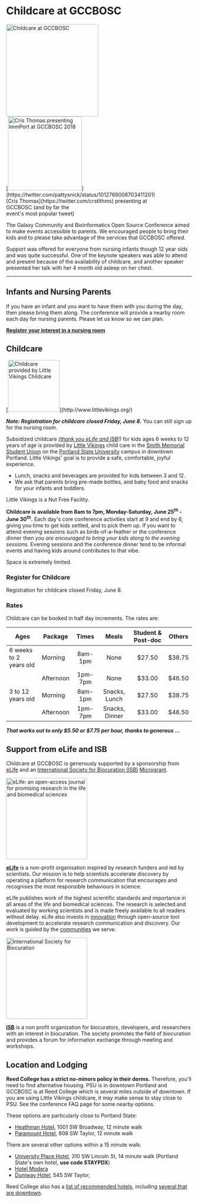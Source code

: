 <slot name="/events/gccbosc2018/header" />

# Childcare at GCCBOSC

<div class="float-left">
<img src="/images/galaxy-logos/gccbosc-childcare-banner.png" alt="Childcare at GCCBOSC"  width="250"  /></div>

<div class="float-right">
[<img src="/events/gccbosc2018/childcare/cris-myhero-tweet.png" alt="Cris Thomas presenting ImmPort at GCCBOSC 2018" width="200" />](https://twitter.com/pattysnick/status/1012769006703411201)<br />
[Cris Thomas](https://twitter.com/crstlthms) presenting at<br />
GCCBOSC (and by far the<br />
event's most popular tweet)
</div>

The Galaxy Community and Bioinformatics Open Source Conference aimed to make events accessible to parents. We encouraged people to bring their kids and to please take advantage of the services that GCCBOSC offered.

Support was offered for everyone from nursing infants though 12 year olds and was quite successful.  One of the keynote speakers was able to attend and present because of the availability of childcare, and another speaker presented her talk with her 4 month old asleep on her chest.

----

## Infants and Nursing Parents

If you have an infant and you want to have them with you during the day, then please bring them along.  The conference will provide a nearby room each day for nursing parents.  Please let us know so we can plan.

**[Register your interest in a nursing room](https://docs.google.com/forms/d/e/1FAIpQLSfBj9iscgZaX5iC5UG3yoZjZMWvsE3pe98qRe4gbn44S_UXjw/viewform)**

## Childcare

<div class="float-left">
[<img src="/events/gccbosc2018/childcare/little_vikings-ship.png" alt="Childcare provided by Little Vikings Childcare" width="140" />](http://www.littlevikings.org/)
</div>


***Note: Registration for childcare closed Friday, June 8.*** You can still sign up for the nursing room.

Subsidized childcare *([thank you eLife and ISB](/events/gccbosc2018/childcare/#support-from-elife-and-isb)!)*  for kids ages 6 weeks to 12 years of age is provided by [Little Vikings](http://www.littlevikings.org/) child care in the [Smith Memorial Student Union](https://www.pdx.edu/student-union/) on the [Portland State University](https://www.pdx.edu/) campus in downtown Portland. Little Vikings' goal is to provide a safe, comfortable, joyful experience.

* Lunch, snacks and beverages are provided for kids between 3 and 12.
* We ask that parents bring pre-made bottles, and baby food and snacks for your infants and toddlers.

Little Vikings is a Nut Free Facility.

**Childcare is available from 8am to 7pm, Monday-Saturday, June 25<sup>th</sup> - June 30<sup>th</sup>.**  Each day's core conference activities start at 9 and end by 6, giving you time to get kids settled, and to pick them up. If you want to attend evening sessions such as birds-of-a-feather or the conference dinner then *you are encouraged to bring your kids along to the evening sessions.* Evening sessions and the conference dinner tend to be informal events and having kids around contributes to that vibe.

Space is extremely limited.

### Register for Childcare

Registration for childcare closed Friday, June 8.

### Rates

Childcare can be booked in half day increments.  The rates are:

| Ages | Package | Times | Meals | Student & Post-doc | Others |
| ---- | ---- | :----: | :----: | :----: | :----: |
| 6 weeks to 2 years old       | Morning | 8am-1pm | None | $27.50 | $38.75 |
|                                          | Afternoon | 1pm-7pm | None | $33.00 | $46.50 |
| 3 to 12 years old | Morning | 8am-1pm | Snacks, Lunch | $27.50 | $38.75 |
|                          | Afternoon | 1pm-7pm | Snacks, Dinner | $33.00 | $46.50 |

***That works out to only $5.50 or $7.75 per hour, thanks to generous ...***

## Support from eLife and ISB

Childcare at GCCBOSC is generously supported by a sponsorship from [eLife](https://elifesciences.org/) and an
[International Society for Biocuration (ISB)](https://www.biocuration.org/) [Microgrant](https://www.biocuration.org/community/microgrants/).

[<img class="float-left" src="/images/logos/elife-logo-wide.jpg" alt="eLife: an open-access journal for promising research in the life and biomedical sciences" width="220" />](https://elifesciences.org/)

**[eLife](https://elifesciences.org/)** is a non-profit organisation inspired by research funders and led by scientists. Our mission is to help scientists accelerate discovery by operating a platform for research communication that encourages and recognises the most responsible behaviours in science.

eLife publishes work of the highest scientific standards and importance in all areas of the life and biomedical sciences. The research is selected and evaluated by working scientists and is made freely available to all readers without delay. eLife also invests in [innovation](https://elifesciences.org/about/innovation) through open-source tool development to accelerate research communication and discovery. Our work is guided by the [communities](https://elifesciences.org/about/people) we serve.

[<img class="float-right" src="/images/logos/isb-logo-wide.jpg" alt="International Society for Biocuration" width="220" />](https://www.biocuration.org/)

**[ISB](https://www.biocuration.org/)** is a non profit organization for biocurators, developers, and researchers with an interest in biocuration. The society promotes the field of biocuration and provides a forum for information exchange through meeting and workshops.

## Location and Lodging

**Reed College has a strict no-minors policy in their dorms.**  Therefore, you'll need to find alternative housing.  PSU is in downtown Portland and GCCBOSC is at Reed College which is several miles outside of downtown. If you are using Little Vikings childcare, it may make sense to stay close to PSU. See the conference FAQ page for some nearby options.

These options are particularly close to Portland State:

* [Heathman Hotel](http://portland.heathmanhotel.com/), 1001 SW Broadway, 12 minute walk
* [Paramount Hotel](http://www.portlandparamount.com/), 808 SW Taylor, 12 minute walk

There are several other options within a 15 minute walk:

* [University Place Hotel](https://www.pdx.edu/university-place/), 310 SW Lincoln St, 14 minute walk (Portland State's own hotel, **use code STAYPDX**)
* [Hotel Modera](https://www.hotelmodera.com/)
* [Duniway Hotel](http://www3.hilton.com/en/hotels/oregon/the-duniway-portland-a-hilton-hotel-PDXTPHH/index.html), 545 SW Taylor, 

Reed College also has a [list of recommended hotels](https://www.reed.edu/accommodations.html), including [several that are downtown](https://www.reed.edu/accommodations.html#downtown).
